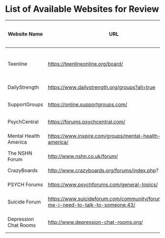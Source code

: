 
# List of Available Websites for Review

Website Name | URL          | General Topics (Suicide/Self-harm/Support)| Privacy
------------ | ------------- | ------------------------------- |----------------
Teenline | https://teenlineonline.org/board/ | Suicide, Self-Harm, Substance Abuse, many others |
DailyStrength | https://www.dailystrength.org/groups?all=true | Self-harm, many others|
SupportGroups | https://online.supportgroups.com/ | Self-harm, suicide, many others|
PsychCentral | https://forums.psychcentral.com/ | Self-harm, many others|
Mental Health America| https://www.inspire.com/groups/mental-health-america/ | Suicide, self-harm, many others|
The NSHN Forum| http://www.nshn.co.uk/forum/ | Suicide, self-harm, others|
CrazyBoards | http://www.crazyboards.org/forums/index.php? | Self-harm, many others|
PSYCH Forums |https://www.psychforums.com/general-topics/ | Self-harm, many others|
Suicide Forum |https://www.suicideforum.com/community/forums/help-me-i-need-to-talk-to-someone.43/ | For people that need to talk to people.|
Depression Chat Rooms |http://www.depression-chat-rooms.org/ | Depression and Anxiety Peer Support|

